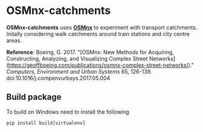 # OSMnx-catchments

**OSMnx-catchments** uses [**OSMnx**](https://github.com/gboeing/osmnx) to 
experiment with transport catchments. Initally considering walk catchments 
around train stations and city centre areas.

**Reference**: Boeing, G. 2017. "[OSMnx: New Methods for Acquiring, 
Constructing, Analyzing, and Visualizing Complex Street Networks]
(https://geoffboeing.com/publications/osmnx-complex-street-networks/)." 
*Computers, Environment and Urban Systems* 65, 126-139. 
doi:10.1016/j.compenvurbsys.2017.05.004


## Build package

To build on Windows need to install the following
```
pip install build[virtualenv]
```
